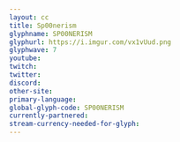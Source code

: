 ```yaml
---
layout: cc
title: Sp00nerism
glyphname: SP00NERISM
glyphurl: https://i.imgur.com/vx1vUud.png
glyphwave: 7
youtube: 
twitch: 
twitter: 
discord: 
other-site: 
primary-language: 
global-glyph-code: SP00NERISM 
currently-partnered: 
stream-currency-needed-for-glyph: 
---
```

